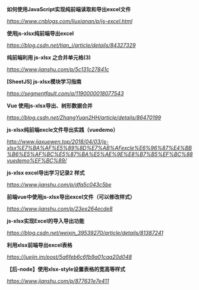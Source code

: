 **如何使用JavaScript实现纯前端读取和导出excel文件**

*https://www.cnblogs.com/liuxianan/p/js-excel.html*



**使用js-xlsx纯前端导出excel**

*https://blog.csdn.net/tian_i/article/details/84327329*



**纯前端利用 js-xlsx 之合并单元格(3)**

*https://www.jianshu.com/p/5c131c27841c*



**[SheetJS] js-xlsx模块学习指南**

*https://segmentfault.com/a/1190000018077543*



**Vue 使用js-xlsx导出、树形数据合并**

*https://blog.csdn.net/ZhangYuan2HH/article/details/86470199*



**js-xlsx纯前端excle文件导出实践（vuedemo）**

*http://www.jiaxuewen.top/2018/04/03/js-xlsx%E7%BA%AF%E5%89%8D%E7%AB%AFexcle%E6%96%87%E4%BB%B6%E5%AF%BC%E5%87%BA%E5%AE%9E%E8%B7%B5%EF%BC%88vuedemo%EF%BC%89/*



**js-xlsx excel导出学习记录2 样式**

*https://www.jianshu.com/p/dfa5c043c5be*



**前端vue中使用js-xlsx导出excel文件（可以修改样式）**

*https://www.jianshu.com/p/23ee264ecde8*



**js-xlsx实现Excel的导入导出功能**

*https://blog.csdn.net/weixin_39539270/article/details/81387241*



**利用xlsx前端导出excel表格**

*https://juejin.im/post/5a6feb6c6fb9a01caa20d048*



**【后-node】使用xlsx-style设置表格的宽高等样式**

*https://www.jianshu.com/p/877631e7e411*

